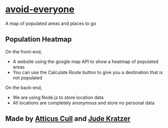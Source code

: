 # [avoid-everyone](https://avoid-everyone.glitch.me/)

A map of populated areas and places to go


## Population Heatmap

On the front-end,

- A website using the google map API to show a heatmap of populated areas
- You can use the Calculate Route button to give you a destination that is not populated


On the back-end,

- We are using Node.js to store location data
- All locations are completely anonymous and store no personal data



## Made by [Atticus Cull](https://github.com/atticuscull) and [Jude Kratzer](https://github.com/judekratzer)

